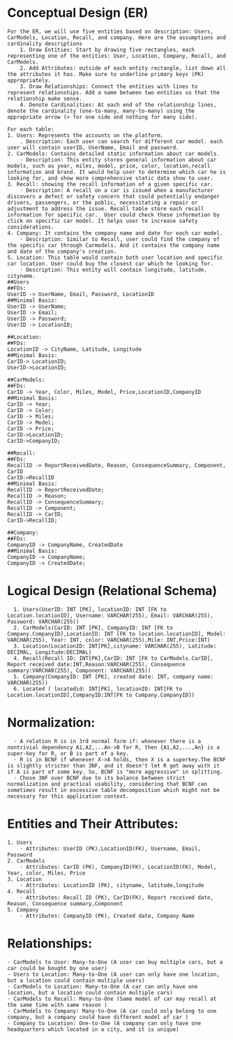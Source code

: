 # Conceptual Design (ER)
    For the ER, we will use five entities based on description: Users, CarModels, Location, Recall, and company. Here are the assumptions and cardinality descriptions
        1. Draw Entities: Start by drawing five rectangles, each representing one of the entities: User, Location, Company, Recall, and CarModels.
        2. Add Attributes: outside of each entity rectangle, list down all the attributes it has. Make sure to underline primary keys (PK) appropriately.
        3. Draw Relationships: Connect the entities with lines to represent relationships. Add a name between two entities so that the relationship make sense.
        4. Denote Cardinalities: At each end of the relationship lines, denote the cardinality (one-to-many, many-to-many) using the appropriate arrow (> for one side and nothing for many side).
        
    For each table:
    1. Users: Represents the accounts on the platform.
        . Description: Each user can search for different car model. each user will contain userID, UserName, Email and password.
    2. CarModels: Contains detailed static information about car models.
        · Description: This entity stores general information about car models, such as year, miles, model, price, color, location,recall information and brand. It would help user to determine which car he is looking for, and show more comprehensive static data show to user.
    3. Recall: showing the recall information of a given specific car.
        · Description: A recall on a car is issued when a manufacturer discovers a defect or safety concern that could potentially endanger drivers, passengers, or the public, necessitating a repair or adjustment to address the issue. Recall table store each recall information for specific car.  User could check these information by click on specific car model. It helps user to increase safety considerations. 
    4. Company: It contains the company name and date for each car model.
        · Description: Similar to Recall, user could find the company of the specific car through Carmodels. And it contains the company name and date of the company's creation.
    5. Location: This table would contain both user location and specific car location. User could buy the closest car which he looking for.
        · Description: This entity will contain longitude, latitude,  cityname. 
    ##Users
    ##FDs:
    UserID -> UserName, Email, Password, LocationID
    ##Minimal Basis:
    UserID -> UserName;
    UserID -> Email;
    UserID -> Password;
    UserID -> LocationID;
    
    ##Location:
    ##FDs:
    LocationID -> CityName, Latitude, Longitude
    ##Minimal Basis:
    CarID-> LocationID;
    UserID->LocationID;
    
    ##CarModels:
    ##FDs:
    CarID -> Year, Color, Miles, Model, Price,LocationID,CompanyID
    ##Minimal Basis:
    CarID -> Year;
    CarID -> Color;
    CarID -> Miles;
    CarID -> Model;
    CarID -> Price;
    CarID->LocationID;
    CarID->CompanyID;
    
    ##Recall:
    ##FDs:
    RecallID -> ReportReceivedDate, Reason, ConsequenceSummary, Component, CarID
    CarID->RecallID
    ##Minimal Basis:
    RecallID -> ReportReceivedDate;
    RecallID -> Reason;
    RecallID -> ConsequenceSummary;
    RecallID -> Component;
    RecallID -> CarID;
    CarID->RecallID;
    
    ##Company:
    ##FDs:
    CompanyID -> CompanyName, CreatedDate
    ##Minimal Basis:
    CompanyID -> CompanyName;
    CompanyID -> CreatedDate;



# Logical Design (Relational Schema)
      1. Users(UserID: INT [PK], locationID: INT [FK to Location.locationID], Username: VARCHAR(255), Email: VARCHAR(255), Password: VARCHAR(255))
      2. CarModels(CarID: INT [PK], CompanyID: INT [FK to Company.CompanyID],LocationID: INT [FK to location.locationID], Model: VARCHAR(255), Year: INT, color: VARCHAR(255),Mile: INT,Price:INT)
      3. Location(LocationID: INT[PK],cityname: VARCHAR(255), Latitude: DECIMAL, Longitude:DECIMAL)
      4. Recall(Recall ID: INT[PK],CarID: INT [FK to CarModels.CarID], Report received date:INT,Reason:VARCHAR(255), Consequence summary:VARCHAR(255), Component: VARCHAR(255))
      5. Company(CompanyID: INT [PK], created date: INT, company name: VARCHAR(255))
      6. Located ( locatedid: INT[PK], locationID: INT[FK to Location.locationID],CompanyID:INT[FK to Company.CompanyID])

# Normalization:
      · A relation R is in 3rd normal form if: whenever there is a nontrivial dependency A1,A2,...An->B for R, then {A1,A2,...,An} is a super-key for R, or B is part of a key.
      · R is in BCNF if whenever X->A holds, then X is a superkey.The BCNF is slightly stricter than 3NF, and it doesn't let R get away with it if A is part of some key. So, BCNF is "more aggressive" in splitting.
      · Chose 3NF over BCNF due to its balance between strict normalization and practical usability, considering that BCNF can sometimes result in excessive table decomposition which might not be necessary for this application context.
 
 

# Entities and Their Attributes:
    1. Users
        · Attributes: UserID (PK),LocationID(FK), Username, Email, Password
    2. CarModels
        · Attributes: CarID (PK), CompanyID(FK), LocationID(FK), Model, Year, color, Miles, Price
    3. Location
        · Attributes: LocationID (PK), cityname, latitude,longitude
    4. Recall
        · Attributes: Recall ID (PK), CarID(FK), Report received date, Reason, Consequence summary,Component
    5. Company
        · Attributes: CompanyID (PK), Created date, Company Name

# Relationships:
    · CarModels to User: Many-to-One (A user can buy multiple cars, but a car could be bought by one user)
    · Users to Location: Many-to-One (A user can only have one location, but a location could contain multiple users)
    · CarModels to Location: Many-to-One (A car can only have one location, but a location could contain multiple cars)
    · CarModels to Recall: Many-to-One (Same model of car may recall at the same time with same reason )
    · CarModels to Company: Many-to-One (A car could only belong to one company, but a company could have different model of car )
    · Company to Location: One-to-One (A company can only have one headquarters which located in a city, and it is unique) 
    



 
